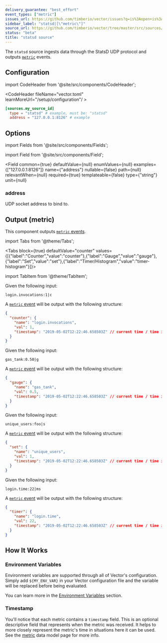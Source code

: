 ```yaml
---
delivery_guarantee: "best_effort"
event_types: ["metric"]
issues_url: https://github.com/timberio/vector/issues?q=is%3Aopen+is%3Aissue+label%3A%22source%3A+statsd%22
sidebar_label: "statsd|[\"metric\"]"
source_url: https://github.com/timberio/vector/tree/master/src/sources/statsd/mod.rs
status: "beta"
title: "statsd source" 
---
```


The `statsd` source ingests data through the StatsD UDP protocol and outputs [`metric`][docs.data-model#metric] events.

## Configuration

import CodeHeader from '@site/src/components/CodeHeader';

<CodeHeader fileName="vector.toml" learnMoreUrl="/setup/configuration"/ >

```toml
[sources.my_source_id]
  type = "statsd" # example, must be: "statsd"
  address = "127.0.0.1:8126" # example
```

## Options

import Fields from '@site/src/components/Fields';

import Field from '@site/src/components/Field';

<Fields filters={true}>


<Field
  common={true}
  defaultValue={null}
  enumValues={null}
  examples={["127.0.0.1:8126"]}
  name={"address"}
  nullable={false}
  path={null}
  relevantWhen={null}
  required={true}
  templateable={false}
  type={"string"}
  unit={null}
  >

### address

UDP socket address to bind to.


</Field>


</Fields>

## Output (metric)

This component outputs [`metric` events][docs.data-model.metric].

import Tabs from '@theme/Tabs';

<Tabs
  block={true}
  defaultValue="counter"
  values={[{"label":"Counter","value":"counter"},{"label":"Gauge","value":"gauge"},{"label":"Set","value":"set"},{"label":"Timer/Histogram","value":"timer-histogram"}]}>

import TabItem from '@theme/TabItem';

<TabItem value="counter">

Given the following input:

```
login.invocations:1|c
```

A [`metric` event][docs.data-model.metric] will be output with the
following structure:

```json
{
  "counter": {
    "name": "login.invocations",
    "val": 1,
    "timestamp": "2019-05-02T12:22:46.658503Z" // current time / time ingested
  }
}
```

</TabItem>

<TabItem value="gauge">

Given the following input:

```
gas_tank:0.50|g
```

A [`metric` event][docs.data-model.metric] will be output with the
following structure:

```json
{
  "gauge": {
    "name": "gas_tank",
    "val": 0.5,
    "timestamp": "2019-05-02T12:22:46.658503Z" // current time / time ingested
  }
}
```

</TabItem>

<TabItem value="set">

Given the following input:

```
unique_users:foo|s
```

A [`metric` event][docs.data-model.metric] will be output with the
following structure:

```json
{
  "set": {
    "name": "unique_users",
    "val": 1,
    "timestamp": "2019-05-02T12:22:46.658503Z" // current time / time ingested
  }
}
```

</TabItem>

<TabItem value="timer-histogram">

Given the following input:

```
login.time:22|ms
```

A [`metric` event][docs.data-model.metric] will be output with the
following structure:

```json
{
  "timer": {
    "name": "login.time",
    "val": 22,
    "timestamp": "2019-05-02T12:22:46.658503Z" // current time / time ingested
  }
}
```

</TabItem>
</Tabs>

## How It Works

### Environment Variables

Environment variables are supported through all of Vector's configuration.
Simply add `${MY_ENV_VAR}` in your Vector configuration file and the variable
will be replaced before being evaluated.

You can learn more in the [Environment Variables][docs.configuration#environment-variables]
section.

### Timestamp

You'll notice that each metric contains a `timestamp` field. This is an optional
descriptive field that represents when the metric was received. It helps to
more closely represent the metric's time in situations here it can be used. See
the [metric][docs.data-model.metric] data model page for more info.


[docs.configuration#environment-variables]: /docs/setup/configuration#environment-variables
[docs.data-model#metric]: /docs/about/data-model#metric
[docs.data-model.metric]: /docs/about/data-model/metric
